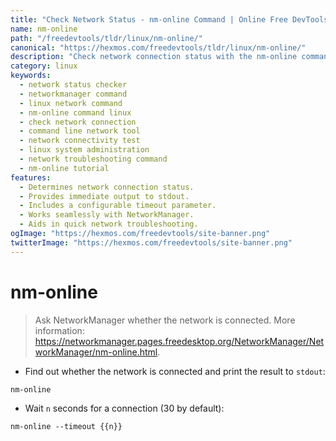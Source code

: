 ```yaml
---
title: "Check Network Status - nm-online Command | Online Free DevTools by Hexmos"
name: nm-online
path: "/freedevtools/tldr/linux/nm-online/"
canonical: "https://hexmos.com/freedevtools/tldr/linux/nm-online/"
description: "Check network connection status with the nm-online command.  Quickly determine network connectivity and troubleshoot issues using this simple command-line tool. Free online tool, no registration required."
category: linux
keywords:
  - network status checker
  - networkmanager command
  - linux network command
  - nm-online command linux
  - check network connection
  - command line network tool
  - network connectivity test
  - linux system administration
  - network troubleshooting command
  - nm-online tutorial
features:
  - Determines network connection status.
  - Provides immediate output to stdout.
  - Includes a configurable timeout parameter.
  - Works seamlessly with NetworkManager.
  - Aids in quick network troubleshooting.
ogImage: "https://hexmos.com/freedevtools/site-banner.png"
twitterImage: "https://hexmos.com/freedevtools/site-banner.png"
---
```


# nm-online

> Ask NetworkManager whether the network is connected.
> More information: <https://networkmanager.pages.freedesktop.org/NetworkManager/NetworkManager/nm-online.html>.

- Find out whether the network is connected and print the result to `stdout`:

`nm-online`

- Wait `n` seconds for a connection (30 by default):

`nm-online --timeout {{n}}`
